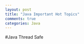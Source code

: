 ```yaml
---
layout: post
title: "Java Important Hot Topics"
comments: true
categories: Java
---
```


#Java Thread Safe


